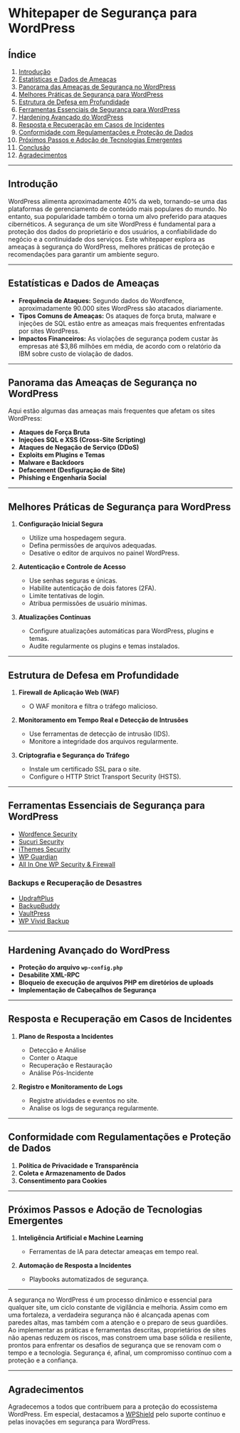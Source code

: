 # Whitepaper de Segurança para WordPress

## Índice
1. [Introdução](#introdução)
2. [Estatísticas e Dados de Ameaças](#estatísticas-e-dados-de-ameaças)
3. [Panorama das Ameaças de Segurança no WordPress](#panorama-das-ameaças-de-segurança-no-wordpress)
4. [Melhores Práticas de Segurança para WordPress](#melhores-práticas-de-segurança-para-wordpress)
5. [Estrutura de Defesa em Profundidade](#estrutura-de-defesa-em-profundidade)
6. [Ferramentas Essenciais de Segurança para WordPress](#ferramentas-essenciais-de-segurança-para-wordpress)
7. [Hardening Avançado do WordPress](#hardening-avançado-do-wordpress)
8. [Resposta e Recuperação em Casos de Incidentes](#resposta-e-recuperação-em-casos-de-incidentes)
9. [Conformidade com Regulamentações e Proteção de Dados](#conformidade-com-regulamentações-e-proteção-de-dados)
10. [Próximos Passos e Adoção de Tecnologias Emergentes](#próximos-passos-e-adoção-de-tecnologias-emergentes)
11. [Conclusão](#conclusão)
12. [Agradecimentos](#agradecimentos)

---

## Introdução

WordPress alimenta aproximadamente 40% da web, tornando-se uma das plataformas de gerenciamento de conteúdo mais populares do mundo. No entanto, sua popularidade também o torna um alvo preferido para ataques cibernéticos. A segurança de um site WordPress é fundamental para a proteção dos dados do proprietário e dos usuários, a confiabilidade do negócio e a continuidade dos serviços. Este whitepaper explora as ameaças à segurança do WordPress, melhores práticas de proteção e recomendações para garantir um ambiente seguro.

---

## Estatísticas e Dados de Ameaças

- **Frequência de Ataques:** Segundo dados do Wordfence, aproximadamente 90.000 sites WordPress são atacados diariamente.
- **Tipos Comuns de Ameaças:** Os ataques de força bruta, malware e injeções de SQL estão entre as ameaças mais frequentes enfrentadas por sites WordPress.
- **Impactos Financeiros:** As violações de segurança podem custar às empresas até $3,86 milhões em média, de acordo com o relatório da IBM sobre custo de violação de dados.

---

## Panorama das Ameaças de Segurança no WordPress

Aqui estão algumas das ameaças mais frequentes que afetam os sites WordPress:
- **Ataques de Força Bruta**
- **Injeções SQL e XSS (Cross-Site Scripting)**
- **Ataques de Negação de Serviço (DDoS)**
- **Exploits em Plugins e Temas**
- **Malware e Backdoors**
- **Defacement (Desfiguração de Site)**
- **Phishing e Engenharia Social**

---

## Melhores Práticas de Segurança para WordPress

1. **Configuração Inicial Segura**
   - Utilize uma hospedagem segura.
   - Defina permissões de arquivos adequadas.
   - Desative o editor de arquivos no painel WordPress.

2. **Autenticação e Controle de Acesso**
   - Use senhas seguras e únicas.
   - Habilite autenticação de dois fatores (2FA).
   - Limite tentativas de login.
   - Atribua permissões de usuário mínimas.

3. **Atualizações Contínuas**
   - Configure atualizações automáticas para WordPress, plugins e temas.
   - Audite regularmente os plugins e temas instalados.

---

## Estrutura de Defesa em Profundidade

1. **Firewall de Aplicação Web (WAF)**
   - O WAF monitora e filtra o tráfego malicioso.

2. **Monitoramento em Tempo Real e Detecção de Intrusões**
   - Use ferramentas de detecção de intrusão (IDS).
   - Monitore a integridade dos arquivos regularmente.

3. **Criptografia e Segurança do Tráfego**
   - Instale um certificado SSL para o site.
   - Configure o HTTP Strict Transport Security (HSTS).

---

## Ferramentas Essenciais de Segurança para WordPress

- [Wordfence Security](https://www.wordfence.com/)
- [Sucuri Security](https://sucuri.net/)
- [iThemes Security](https://ithemes.com/security/)
- [WP Guardian](https://wpguardian.com/)
- [All In One WP Security & Firewall](https://wordpress.org/plugins/all-in-one-wp-security-and-firewall/)
  
### Backups e Recuperação de Desastres

- [UpdraftPlus](https://updraftplus.com/)
- [BackupBuddy](https://ithemes.com/backupbuddy/)
- [VaultPress](https://jetpack.com/vaultpress/)
- [WP Vivid Backup](https://wpvivid.com/)

---

## Hardening Avançado do WordPress

- **Proteção do arquivo `wp-config.php`**
- **Desabilite XML-RPC**
- **Bloqueio de execução de arquivos PHP em diretórios de uploads**
- **Implementação de Cabeçalhos de Segurança**

---

## Resposta e Recuperação em Casos de Incidentes

1. **Plano de Resposta a Incidentes**
   - Detecção e Análise
   - Conter o Ataque
   - Recuperação e Restauração
   - Análise Pós-Incidente

2. **Registro e Monitoramento de Logs**
   - Registre atividades e eventos no site.
   - Analise os logs de segurança regularmente.

---

## Conformidade com Regulamentações e Proteção de Dados

1. **Política de Privacidade e Transparência**
2. **Coleta e Armazenamento de Dados**
3. **Consentimento para Cookies**

---

## Próximos Passos e Adoção de Tecnologias Emergentes

1. **Inteligência Artificial e Machine Learning**
   - Ferramentas de IA para detectar ameaças em tempo real.

2. **Automação de Resposta a Incidentes**
   - Playbooks automatizados de segurança.

---

A segurança no WordPress é um processo dinâmico e essencial para qualquer site, um ciclo constante de vigilância e melhoria. Assim como em uma fortaleza, a verdadeira segurança não é alcançada apenas com paredes altas, mas também com a atenção e o preparo de seus guardiões. Ao implementar as práticas e ferramentas descritas, proprietários de sites não apenas reduzem os riscos, mas constroem uma base sólida e resiliente, prontos para enfrentar os desafios de segurança que se renovam com o tempo e a tecnologia. Segurança é, afinal, um compromisso contínuo com a proteção e a confiança.

---

## Agradecimentos

Agradecemos a todos que contribuem para a proteção do ecossistema WordPress. Em especial, destacamos a [WPShield](https://wpshield.com.br/) pelo suporte contínuo e pelas inovações em segurança para WordPress.
